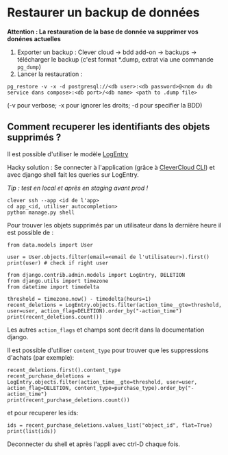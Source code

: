 # Restaurer un backup de données

**Attention : La restauration de la base de donnée va supprimer vos donénes actuelles**

1. Exporter un backup : Clever cloud -> bdd add-on -> backups -> télécharger le backup (c'est format \*.dump, extrat via une commande `pg_dump`)
2. Lancer la restauration :
```
pg_restore -v -x -d postgresql://<db user>:<db password>@<nom du db service dans compose>:<db port>/<db name> <path to .dump file>
```
(-v pour verbose; -x pour ignorer les droits; -d pour specifier la BDD)

## Comment recuperer les identifiants des objets supprimés ?

Il est possible d'utiliser le modèle [LogEntry](https://docs.djangoproject.com/en/5.1/ref/contrib/admin/#logentry-objects)

Hacky solution : Se connecter à l'application (grâce à [CleverCloud CLI](https://developers.clever-cloud.com/doc/cli/ssh-access/)) et avec django shell fait les queries sur LogEntry.

*Tip : test en local et après en staging avant prod !*

```
clever ssh --app <id de l'app>
cd app_<id, utiliser autocompletion>
python manage.py shell
```

Pour trouver les objets supprimés par un utilisateur dans la dernière heure il est possible de :

```
from data.models import User

user = User.objects.filter(email=<email de l'utilisateur>).first()
print(user) # check if right user

from django.contrib.admin.models import LogEntry, DELETION
from django.utils import timezone
from datetime import timedelta

threshold = timezone.now() - timedelta(hours=1)
recent_deletions = LogEntry.objects.filter(action_time__gte=threshold, user=user, action_flag=DELETION).order_by("-action_time")
print(recent_deletions.count())
```

Les autres `action_flags` et champs sont decrit dans la documentation django.

Il est possible d'utiliser `content_type` pour trouver que les suppressions d'achats (par exemple):

```
recent_deletions.first().content_type
recent_purchase_deletions = LogEntry.objects.filter(action_time__gte=threshold, user=user, action_flag=DELETION, content_type=purchase_type).order_by("-action_time")
print(recent_purchase_deletions.count())
```

et pour recuperer les ids:

```
ids = recent_purchase_deletions.values_list("object_id", flat=True)
print(list(ids))
```

Deconnecter du shell et après l'appli avec ctrl-D chaque fois.
